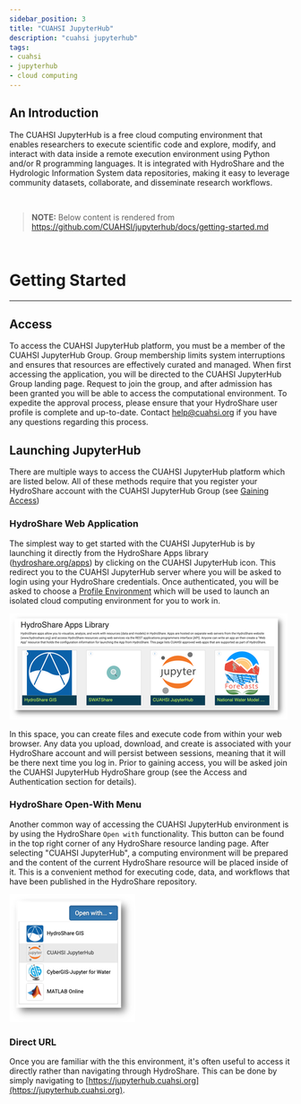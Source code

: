 ```yaml
---
sidebar_position: 3
title: "CUAHSI JupyterHub"
description: "cuahsi jupyterhub"
tags: 
- cuahsi
- jupyterhub
- cloud computing
---
```


## An Introduction

The CUAHSI JupyterHub is a free cloud computing environment that enables researchers to execute scientific code and explore, modify, and interact with data inside a remote execution environment using Python and/or R programming languages. It is integrated with HydroShare and the Hydrologic Information System data repositories, making it easy to leverage community datasets, collaborate, and disseminate research workflows.


<br />

<blockquote>
  <p><strong>NOTE:</strong> Below content is rendered from <a href="https://github.com/CUAHSI/jupyterhub/docs/getting-started.md">https://github.com/CUAHSI/jupyterhub/docs/getting-started.md</a></p>
</blockquote>
<br />               

# Getting Started
---

## Access

To access the CUAHSI JupyterHub platform, you must be a member of the CUAHSI JupyterHub Group. Group membership limits system interruptions and ensures that resources are effectively curated and managed. When first accessing the application, you will be directed to the CUAHSI JupyterHub Group landing page. Request to join the group, and after admission has been granted you will be able to access the computational environment. To expedite the approval process, please ensure that your HydroShare user profile is complete and up-to-date. Contact help@cuahsi.org if you have any questions regarding this process.


## Launching JupyterHub

There are multiple ways to access the CUAHSI JupyterHub platform which are listed below. All of these methods require that you register your HydroShare account with the CUAHSI JupyterHub Group (see [Gaining Access](#gaining-access))

### HydroShare Web Application
The simplest way to get started with the CUAHSI JupyterHub is by launching it directly from the HydroShare Apps library ([hydroshare.org/apps](https://hydroshare.org/apps)) by clicking on the CUAHSI JupyterHub icon. This redirect you to the CUAHSI JupyterHub server where you will be asked to login using your HydroShare credentials. Once authenticated, you will be asked to choose a [Profile Environment](profiles.md) which will be used to launch an isolated cloud computing environment for you to work in. 

![HydroShare Apps Library](../../../../static/img/hsapps-library.png)

In this space, you can create files and execute code from within your web browser. Any data you upload, download, and create is associated with your HydroShare account and will persist between sessions, meaning that it will be there next time you log in. Prior to gaining access, you will be asked join the CUAHSI JupyterHub HydroShare group (see the Access and Authentication section for details).

### HydroShare Open-With Menu
Another common way of accessing the CUAHSI JupyterHub environment is by using the HydroShare `Open with` functionality. This button can be found in the top right corner of any HydroShare resource landing page. After selecting "CUAHSI JupyterHub", a computing environment will be prepared and the content of the current HydroShare resource will be placed inside of it. This is a convenient method for executing code, data, and workflows that have been published in the HydroShare repository.


![HydroShare Open With](../../../../static/img/hsapps-open-with.png)

### Direct URL 

Once you are familiar with the this environment, it's often useful to access it directly rather than navigating through HydroShare. This can be done by simply navigating to [https://jupyterhub.cuahsi.org](https://jupyterhub.cuahsi.org).